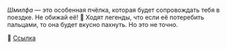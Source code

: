 *Шмилфа* — это особенная пчёлка, которая будет сопровождать тебя в поездке. Не обижай её! 🐝
Ходят легенды, что если её потеребить пальцами, то она будет вкусно пахнуть. Но это не точно.

🔗 [Ссылка](https://clck.ru/3FYBkC)